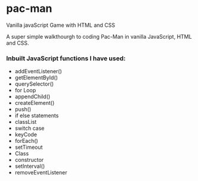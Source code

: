 # pac-man
Vanilla javaScript Game with HTML and CSS

A super simple walkthourgh to coding Pac-Man in vanilla JavaScript, HTML and CSS.

### Inbuilt JavaScript functions I have used: 
* addEventListener()
* getElementById()
* querySelector()
* for Loop
* appendChild()
* createElement()
* push()
* if else statements
* classList
* switch case
* keyCode
* forEach()
* setTimeout
* Class
* constructor
* setInterval()
* removeEventListener
